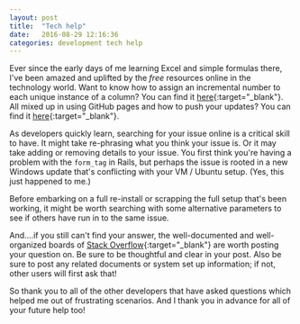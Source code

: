 ```yaml
---
layout: post
title:  "Tech help"
date:   2016-08-29 12:16:36
categories: development tech help
---
```

Ever since the early days of me learning Excel and simple formulas there, I've been amazed and uplifted by the *free* resources online in the technology world. Want to know how to assign an incremental number to each unique instance of a column? You can find it [here](http://superuser.com/questions/801207/how-to-assign-a-unique-number-per-group-of-entries-in-a-column){:target="_blank"}. All mixed up in using GitHub pages and how to push your updates?  You can find it [here](http://johnpolacek.com/2016/01/29/keep-gh-pages-and-master-in-sync-with-one-line-of-code-2/){:target="_blank"}.

As developers quickly learn, searching for your issue online is a critical skill to have. It might take re-phrasing what you think your issue is. Or it may take adding or removing details to your issue. You first think you're having a problem with the `form_tag` in Rails, but perhaps the issue is rooted in a new Windows update that's conflicting with your VM / Ubuntu setup. (Yes, this just happened to me.)

Before embarking on a full re-install or scrapping the full setup that's been working, it might be worth searching with some alternative parameters to see if others have run in to the same issue. 

And....if you still can't find your answer, the well-documented and well-organized boards of [Stack Overflow](http://stackoverflow.com/){:target="_blank"} are worth posting your question on. Be sure to be thoughtful and clear in your post. Also be sure to post any related documents or system set up information; if not, other users will first ask that!

So thank you to all of the other developers that have asked questions which helped me out of frustrating scenarios.  And I thank you in advance for all of your future help too!















